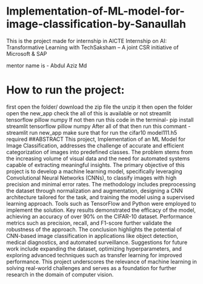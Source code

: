 # Implementation-of-ML-model-for-image-classification-by-Sanaullah

This is the project made for internship in AICTE Internship on AI: Transformative Learning with TechSaksham – A joint CSR initiative of Microsoft & SAP

mentor name is - Abdul Aziz Md

# How to run the project:

first open the folder/ download the zip file the unzip it then open the folder
open the new_app
check the all of this is available or not streamlit tensorflow pillow numpy
If not then run this code in the terminal- pip install streamlit tensorflow pillow numpy
After all of that then run this commant - streamlit run new_app
make sure that for run the cifar10 model111.h5 required
##ABSTRACT This project, Implementation of an ML Model for Image Classification, addresses the challenge of accurate and efficient categorization of images into predefined classes. The problem stems from the increasing volume of visual data and the need for automated systems capable of extracting meaningful insights. The primary objective of this project is to develop a machine learning model, specifically leveraging Convolutional Neural Networks (CNNs), to classify images with high precision and minimal error rates. The methodology includes preprocessing the dataset through normalization and augmentation, designing a CNN architecture tailored for the task, and training the model using a supervised learning approach. Tools such as TensorFlow and Python were employed to implement the solution. Key results demonstrated the efficacy of the model, achieving an accuracy of over 90% on the CIFAR-10 dataset. Performance metrics such as precision, recall, and F1-score further validate the robustness of the approach. The conclusion highlights the potential of CNN-based image classification in applications like object detection, medical diagnostics, and automated surveillance. Suggestions for future work include expanding the dataset, optimizing hyperparameters, and exploring advanced techniques such as transfer learning for improved performance. This project underscores the relevance of machine learning in solving real-world challenges and serves as a foundation for further research in the domain of computer vision.
